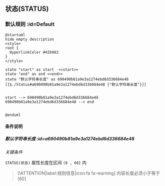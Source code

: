 ## 状态(STATUS) <!-- {docsify-ignore-all} -->

   

### 默认规则 :id=Default

```plantuml
@startuml
hide empty description
<style>
root {
  HyperlinkColor #42b983
}
</style>

state "start" as start  <<start>>
state "end" as end <<end>>
state "默认字符串长度" as 690490b81a9e3a1274ebd6d336684e48 [[$./Status#a690490b81a9e3a1274ebd6d336684e48 {"默认字符串长度"}]]


start --> 690490b81a9e3a1274ebd6d336684e48 
690490b81a9e3a1274ebd6d336684e48 --> end 


@enduml
```

#### 条件说明

##### 默认字符串长度 :id=a690490b81a9e3a1274ebd6d336684e48


*关键条件*


`STATUS(状态)` 属性长度在区间 `(0 , 60]` 内

> [!ATTENTION|label:规则信息|icon:fa fa-warning]
> 内容长度必须小于等于[60]







